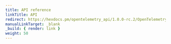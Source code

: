 ```yaml
---
title: API reference
linkTitle: API
redirect: https://hexdocs.pm/opentelemetry_api/1.0.0-rc.2/OpenTelemetry.html
manualLinkTarget: _blank
_build: { render: link }
weight: 50
---
```

